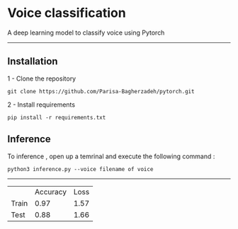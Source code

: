 # Voice classification

A deep learning model to classify voice using Pytorch

---
## Installation
1 - Clone the repository
```
git clone https://github.com/Parisa-Bagherzadeh/pytorch.git
```
2 - Install requirements
```
pip install -r requirements.txt
```

## Inference

To inference , open up a temrinal and execute the following command :

```
python3 inference.py --voice filename of voice 
```
---
 <table>
     <tr>
       <td></td>
       <td>Accuracy</td>
       <td>Loss</td>
     </tr>
     <tr>
       <td>Train</td>
       <td>0.97</td>
       <td>1.57</td>
     </tr>
     <tr>
       <td>Test</td>
       <td> 0.88</td>
       <td>1.66</td>
     </tr>
   </table>
